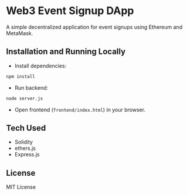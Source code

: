 
# Web3 Event Signup DApp

A simple decentralized application for event signups using Ethereum and MetaMask.

## Installation and Running Locally

- Install dependencies:

```bash
npm install
```

- Run backend:

```bash
node server.js
```

- Open frontend (`frontend/index.html`) in your browser.

## Tech Used

- Solidity
- ethers.js
- Express.js

## License

MIT License
